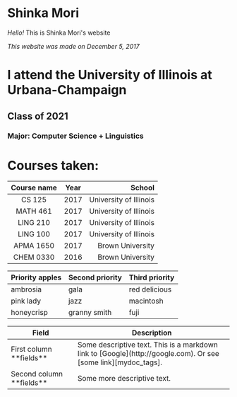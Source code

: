 # Shinka Mori
*Hello!*
This is Shinka Mori's website

*This website was made on December 5, 2017*

# I attend the University of Illinois at Urbana-Champaign
## Class of 2021
### Major: Computer Science + Linguistics

# Courses taken:
| Course name   | Year          | School                |
| :-----------: |:-------------:| ---------------------:|
| CS 125        | 2017          | University of Illinois|
| MATH 461      | 2017          | University of Illinois|
| LING 210      | 2017          | University of Illinois|
| LING 100      | 2017          | University of Illinois|
| APMA 1650     | 2017          | Brown University      |
| CHEM 0330     | 2016          | Brown University      |

| Priority apples | Second priority | Third priority |
|-------|--------|---------|
| ambrosia | gala | red delicious |
| pink lady | jazz | macintosh |
| honeycrisp | granny smith | fuji |

<table>
<colgroup>
<col width="30%" />
<col width="70%" />
</colgroup>
<thead>
<tr class="header">
<th>Field</th>
<th>Description</th>
</tr>
</thead>
<tbody>
<tr>
<td markdown="span">First column **fields**</td>
<td markdown="span">Some descriptive text. This is a markdown link to [Google](http://google.com). Or see [some link][mydoc_tags].</td>
</tr>
<tr>
<td markdown="span">Second column **fields**</td>
<td markdown="span">Some more descriptive text.
</td>
</tr>
</tbody>
</table>
